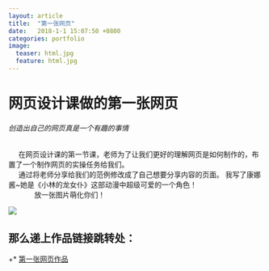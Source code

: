 ```yaml
---
layout: article
title:  "第一张网页"
date:   2018-1-1 15:07:50 +0800
categories: portfolio
image:
  teaser: html.jpg
  feature: html.jpg
---
```


# 网页设计课做的第一张网页

###### 创造出自己的网页真是一个有趣的事情
&nbsp;&nbsp;&nbsp;&nbsp;&nbsp;在网页设计课的第一节课，老师为了让我们更好的理解网页是如何制作的，布置了一个制作网页的实操任务给我们。<br>
&nbsp;&nbsp;&nbsp;&nbsp;&nbsp;通过将老师分享给我们的范例修改成了自己想要分享内容的页面。
我写了康娜酱~她是《小林的龙女仆》这部动漫中超级可爱的一个角色！
<br>&nbsp;&nbsp;&nbsp;&nbsp;&nbsp;&nbsp;&nbsp;&nbsp;&nbsp;&nbsp;&nbsp;&nbsp;&nbsp;放一张图片萌化你们！


<img src="https://gigiily000.github.io/images/timg.jpg">


## 那么递上作品链接跳转处：
 
+* [第一张网页作品](https://gigiily000.github.io/portfolio/first_website/index.html)

